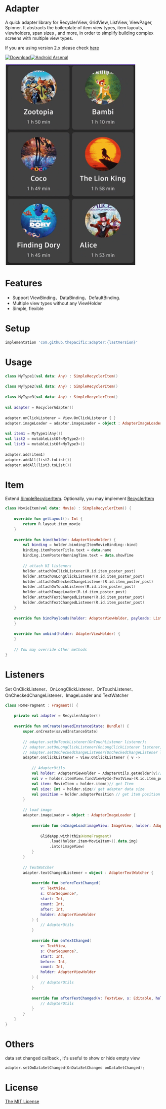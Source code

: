 # Adapter
A quick adapter library for RecyclerView, GridView, ListView, ViewPager, Spinner. It abstracts the boilerplate of item view types, item layouts, viewholders, span sizes , and more, in order to simplify building complex screens with multiple view types.

If you are using version 2.x please check [here](https://github.com/thepacific/adapter/blob/master/README-2x.md)

[![Download](https://img.shields.io/maven-central/v/com.github.thepacific/adapter.svg)](https://search.maven.org/artifact/com.github.thepacific/adapter)[![Android Arsenal](https://img.shields.io/badge/Android%20Arsenal-Adapter-green.svg?style=true)](https://android-arsenal.com/details/1/3449)

![](https://github.com/thepacific/adapter/blob/master/previews/preview01.png)

# Features
+ Support ViewBinding、DataBinding、DefaultBinding.
+ Multiple view types without any ViewHolder
+ Simple, flexible

# Setup
```groovy
implementation 'com.github.thepacific:adapter:{lastVersion}'
```

# Usage

```kotlin
class MyType1(val data: Any) : SimpleRecyclerItem()

class MyType2(val data: Any) : SimpleRecyclerItem()

class MyType3(val data: Any) : SimpleRecyclerItem()

val adapter = RecyclerAdapter()

adapter.onClickListener = View.OnClickListener { }
adapter.imageLoader = adapter.imageLoader = object : AdapterImageLoader {}

val item1 = MyType1(Any())
val list2 = mutableListOf<MyType2>()
val list3 = mutableListOf<MyType3>()

adapter.add(item1)
adapter.addAll(list2.toList())
adapter.addAll(list3.toList())
```

# Item
Extend [SimpleRecylcerItem](https://github.com/thepacific/adapter/blob/master/pacific-adapter/adapter/src/main/java/com/pacific/adapter/SimpleRecyclerItem.kt). Optionally, you may implement [RecyclerItem](https://github.com/thepacific/adapter/blob/master/pacific-adapter/adapter/src/main/java/com/pacific/adapter/RecyclerItem.kt)

```kotlin
class MovieItem(val data: Movie) : SimpleRecyclerItem() {

    override fun getLayout(): Int {
        return R.layout.item_movie
    }

    override fun bind(holder: AdapterViewHolder) {
        val binding = holder.binding(ItemMovieBinding::bind)
        binding.itemPosterTitle.text = data.name
        binding.itemPosterRunningTime.text = data.showTime

        // attach UI listeners
        holder.attachOnClickListener(R.id.item_poster_post)
        holder.attachOnLongClickListener(R.id.item_poster_post)
        holder.attachOnCheckedChangeListener(R.id.item_poster_post)
        holder.attachOnTouchListener(R.id.item_poster_post)
        holder.attachImageLoader(R.id.item_poster_post)
        holder.attachTextChangedListener(R.id.item_poster_post)
        holder.detachTextChangedListener(R.id.item_poster_post)
    }

    override fun bindPayloads(holder: AdapterViewHolder, payloads: List<Any>?) {
    }

    override fun unbind(holder: AdapterViewHolder) {
    }

    // You may override other methods
}
```

# Listeners
Set OnClickListener、OnLongClickListener、OnTouchListener、OnCheckedChangeListener、ImageLoader and TextWatcher

```kotlin
class HomeFragment : Fragment() {

    private val adapter = RecyclerAdapter()

    override fun onCreate(savedInstanceState: Bundle?) {
        super.onCreate(savedInstanceState)

        // adapter.setOnTouchListener(OnTouchListener listener);
        // adapter.setOnLongClickListener(OnLongClickListener listener);
        // adapter.setOnCheckedChangeListener(OnCheckedChangeListener listener);
        adapter.onClickListener = View.OnClickListener { v ->

            // AdapterUtils
            val holder: AdapterViewHolder = AdapterUtils.getHolder(v)// get ViewHolder
            val v = holder.itemView.findViewById<TextView>(R.id.item_poster_title)// find view
            val item: MovieItem = holder.item()// get Item
            val size: Int = holder.size// get adapter data size
            val position = holder.adapterPosition // get item position
        }

        // load image
        adapter.imageLoader = object : AdapterImageLoader {

            override fun onImageLoad(imageView: ImageView, holder: AdapterViewHolder) {

                GlideApp.with(this@HomeFragment)
                    .load(holder.item<MovieItem>().data.img)
                    .into(imageView)
            }
        }

        // TextWatcher
        adapter.textChangedListener = object : AdapterTextWatcher {

            override fun beforeTextChanged(
                v: TextView,
                s: CharSequence?,
                start: Int,
                count: Int,
                after: Int,
                holder: AdapterViewHolder
            ) {
                // AdapterUtils
            }

            override fun onTextChanged(
                v: TextView,
                s: CharSequence?,
                start: Int,
                before: Int,
                count: Int,
                holder: AdapterViewHolder
            ) {
                // AdapterUtils
            }

            override fun afterTextChanged(v: TextView, s: Editable, holder: AdapterViewHolder) {
                // AdapterUtils
            }
        }
    }
}
```

# Others

data set changed callback , it's useful to show or hide empty view
```kotlin
adapter.setOnDataSetChanged(OnDataSetChanged onDataSetChanged);
```

# License  
[The MIT License ](https://opensource.org/licenses/MIT)
